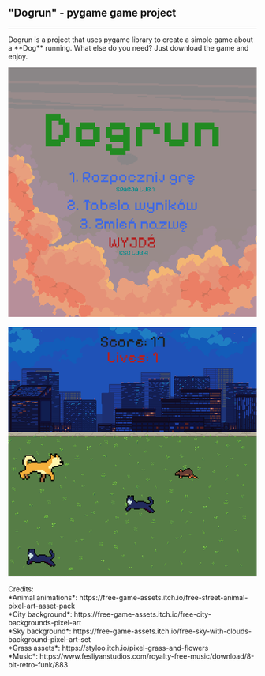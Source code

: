 ## "Dogrun" - pygame game project
---------------------------------

<p>Dogrun is a project that uses pygame library to create a simple game about a **Dog** running. What else do you need? Just download the game and enjoy.</p>

![Game screen 1](screen1.png)<br><br>
![Game screen 2](screen2.png)

<p>Credits:<br>
*Animal animations*: https://free-game-assets.itch.io/free-street-animal-pixel-art-asset-pack<br>
*City background*: https://free-game-assets.itch.io/free-city-backgrounds-pixel-art<br>
*Sky background*: https://free-game-assets.itch.io/free-sky-with-clouds-background-pixel-art-set<br>
*Grass assets*: https://styloo.itch.io/pixel-grass-and-flowers<br>
*Music*: https://www.fesliyanstudios.com/royalty-free-music/download/8-bit-retro-funk/883<br></p>
